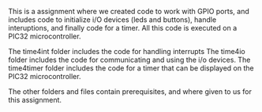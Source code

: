 This is a assignment where we created code to work with GPIO ports, and includes code to initialize i/O devices (leds and buttons), handle interuptions, and finally code for a timer. All this code is executed on a PIC32 microcontroller.

The time4int folder includes the code for handling interrupts
The time4io folder includes the code for communicating and using the i/o devices.
The time4timer folder includes the code for a timer that can be displayed on the PIC32 microcontroller.

The other folders and files contain prerequisites, and where given to us for this assignment.
